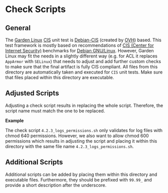 # Check Scripts
## General
The [Garden Linux](https://gardenlinux.io/) [CIS](https://www.cisecurity.org) unit test is [Debian-CIS](https://github.com/ovh/debian-cis) (created by [OVH](https://github.com/ovh)) based. This test framework is mostly based on recommendations of [CIS (Center for Internet Security)](https://www.cisecurity.org) benchmarks for [Debian GNU/Linux](https://www.debian.org). However, Garden Linux may fit the needs in a slightly different way (e.g. for ACL it replaces `AppArmor` with `SELinux`) that needs to adjust and add further custom checks to make sure that the final artifact is fully CIS compliant. All files from this directory are automatically taken and executed for `CIS` unit tests. Make sure that files placed within this directory are executable.

## Adjusted Scripts
Adjusting a check script results in replacing the whole script. Therefore, the script name must match the one to be replaced.

**Example**

The check script `4.2.3_logs_permissions.sh` only validates for log files with chmod 640 permissions. However, we also want to allow chmod 600 permissions which results in adjusting the script and placing it within this directory with the same file name `4.2.3_logs_permissions.sh`.

## Additional Scripts
Additional scripts can be added by placing them within this directory and executable files. Furthermore, they should be prefixed with `99.99_` and provide a short description after the underscore.
